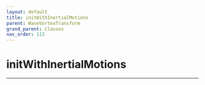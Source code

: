 ```yaml
---
layout: default
title: initWithInertialMotions
parent: WaveVortexTransform
grand_parent: Classes
nav_order: 113
---
```


#  initWithInertialMotions




---

